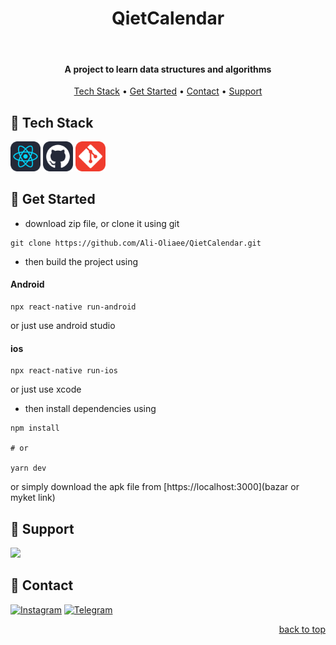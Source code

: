 <h1 align="center" id="devs-event">
  QietCalendar
</h1>

<div align="center">
<br/>

<h4 align="center"><strong>A project to learn data structures and algorithms</strong></h4>
<p align="center">
  <a href="#tech-stack">Tech Stack</a> •
  <a href="#get-started">Get Started</a> •
   <a href="#contanct">Contact</a> •
  <a href="#support">Support</a>
</p>
</div>

<h2 id="tech-stack">
🤖 Tech Stack
</h2>
<p>
<img src="https://github.com/tandpfun/skill-icons/blob/main/icons/React-Dark.svg" width="48" title="ReactNative"> <img src="https://github.com/tandpfun/skill-icons/blob/main/icons/Github-Dark.svg" width="48" title="Github">  <img src="https://github.com/tandpfun/skill-icons/blob/main/icons/Git.svg" width="48" title="Git">   
</p>

<h2 id="get-started">
🤖 Get Started
</h2>

- download zip file, or clone it using git
```
git clone https://github.com/Ali-Oliaee/QietCalendar.git
```
- then build the project using


<h4>Android</h4>

```
npx react-native run-android
```
or just use android studio
<h4>ios</h4>

```
npx react-native run-ios
```
or just use xcode

- then install dependencies using

```
npm install

# or 

yarn dev
```

or simply download the apk file from [https://localhost:3000](bazar or myket link)

<h2 id="support">
💸 Support
</h2>

<a href="https://coffeebede.ir/buycoffee/ali-oliaee">
<img class="img-fluid" src="https://coffeebede.ir/DashboardTemplateV2/app-assets/images/banner/default-yellow.svg" width="200"/>
</a>

<h2 id="contact">
🦜 Contact
</h2>

</a>   <a href="https://www.instagram.com/ali._.oliaee/" target="_blank"><img alt="Instagram" src="https://img.shields.io/badge/Instargam-5D67E6?&style=for-the-badge&logo=instagram&logoColor=white" /></a>
 <a href="https://t.me/anti_humanity" target="_blank"><img alt="Telegram" src="https://img.shields.io/badge/Telegram-5D67E6?&style=for-the-badge&logo=telegram&logoColor=white" /></a>
</a>

<p align="right"><a href="#devs-event">back to top</a></p>

